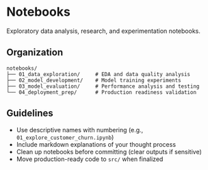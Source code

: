# Notebooks

Exploratory data analysis, research, and experimentation notebooks.

## Organization

```
notebooks/
├── 01_data_exploration/     # EDA and data quality analysis
├── 02_model_development/    # Model training experiments
├── 03_model_evaluation/     # Performance analysis and testing
└── 04_deployment_prep/      # Production readiness validation
```

## Guidelines

- Use descriptive names with numbering (e.g., `01_explore_customer_churn.ipynb`)
- Include markdown explanations of your thought process
- Clean up notebooks before committing (clear outputs if sensitive)
- Move production-ready code to `src/` when finalized
